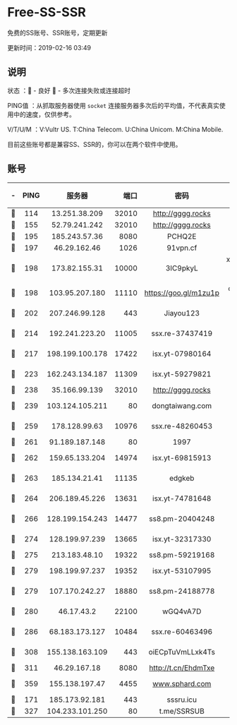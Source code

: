 # Free-SS-SSR

免费的SS账号、SSR账号，定期更新

更新时间：2019-02-16 03:49

## 说明

状态     ：🙂 - 良好 🙁 - 多次连接失败或连接超时

PING值   ：从抓取服务器使用 `socket` 连接服务器多次后的平均值，不代表真实使用中的速度，仅供参考。

V/T/U/M  ：V:Vultr US. T:China Telecom. U:China Unicom. M:China Mobile.

目前这些账号都是兼容SS、SSR的，你可以在两个软件中使用。

## 账号

|-|PING|服务器|端口|密码|加密方式|区域|V/T/U/M|
|:----:|:----:|:-----:|-----:|:----:|:----:|:----:|:----:|
|🙂|114|13.251.38.209|32010|http://gggg.rocks|chacha20|SG|10↑/9↑/10↑/9↑|
|🙂|155|52.79.241.242|32010|http://gggg.rocks|chacha20|KR|9↑/10↑/9↑/10↑|
|🙂|195|185.243.57.36|8080|PCHQ2E|rc4-md5|US|10↑/10↑/10↑/10↑|
|🙂|197|46.29.162.46|1026|91vpn.cf|rc4-md5|RU|10↑/10↑/10↑/10↑|
|🙂|198|173.82.155.31|10000|3IC9pkyL|xchacha20-ietf-poly1305|US|10↑/10↑/10↑/10↑|
|🙂|198|103.95.207.180|11110|https://goo.gl/m1zu1p|chacha20-ietf|US|10↑/10↑/10↑/10↑|
|🙂|202|207.246.99.128|443|Jiayou123|aes-256-cfb|US|10↑/10↑/10↑/10↑|
|🙂|214|192.241.223.20|11005|ssx.re-37437419|aes-256-cfb|US|10↑/10↑/10↑/10↑|
|🙂|217|198.199.100.178|17422|isx.yt-07980164|aes-256-cfb|US|6↑/5↑/4↑/5↑|
|🙂|223|162.243.134.187|11309|isx.yt-59279821|aes-256-cfb|US|9↑/9↑/9↑/9↑|
|🙂|238|35.166.99.139|32010|http://gggg.rocks|chacha20|US|10↑/10↑/10↑/10↑|
|🙂|239|103.124.105.211|80|dongtaiwang.com|aes-256-cfb|US|10↑/9↓/10↑/10↑|
|🙂|259|178.128.99.63|10976|ssx.re-48260453|aes-256-cfb|SG|10↑/10↑/10↑/10↑|
|🙂|261|91.189.187.148|80|1997|chacha20|US|10↑/10↑/10↑/10↑|
|🙂|262|159.65.133.204|14974|isx.yt-69815913|aes-256-cfb|SG|9↑/9↑/9↑/9↑|
|🙂|263|185.134.21.41|11135|edgkeb|aes-256-cfb|GB|10↑/10↑/10↑/10↑|
|🙂|264|206.189.45.226|13631|isx.yt-74781648|aes-256-cfb|SG|9↑/9↑/9↑/9↑|
|🙂|266|128.199.154.243|14477|ss8.pm-20404248|aes-256-cfb|SG|10↑/10↑/10↑/10↑|
|🙂|274|128.199.97.239|13665|isx.yt-32317330|aes-256-cfb|SG|9↑/9↑/9↑/9↑|
|🙂|275|213.183.48.10|19322|ss8.pm-59219168|rc4-md5|RU|10↑/10↑/10↑/10↑|
|🙂|279|198.199.97.237|19352|isx.yt-53107995|aes-256-cfb|US|9↑/9↑/9↑/9↑|
|🙂|279|107.170.242.27|18880|ss8.pm-24188778|aes-256-cfb|US|10↑/10↑/10↑/10↑|
|🙂|280|46.17.43.2|22100|wGQ4vA7D|aes-256-gcm|RU|8↑/10↑/10↑/10↑|
|🙂|286|68.183.173.127|10484|ssx.re-60463496|aes-256-cfb|US|10↑/10↑/10↑/10↑|
|🙂|308|155.138.163.109|443|oiECpTuVmLLxk4Ts|aes-256-cfb|US|10↑/10↑/10↑/10↑|
|🙂|311|46.29.167.18|8080|http://t.cn/EhdmTxe|rc4-md5|RU|10↑/10↑/10↑/10↑|
|🙂|359|155.138.197.47|4455|www.sphard.com|aes-256-cfb|US|10↑/10↑/10↑/10↑|
|🙂|171|185.173.92.181|443|sssru.icu|rc4-md5|RU|10↑/10↑/10↑/10↑|
|🙂|327|104.233.101.250|80|t.me/SSRSUB|rc4-md5|CA|10↑/10↑/10↑/10↑|

